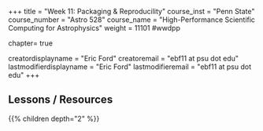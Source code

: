 +++
title = "Week 11: Packaging & Reproducility"
course_inst = "Penn State"
course_number = "Astro 528"
course_name = "High-Performance Scientific Computing for Astrophysics"
weight = 11101  #wwdpp

chapter= true

creatordisplayname = "Eric Ford"
creatoremail = "ebf11 at psu dot edu"
lastmodifierdisplayname = "Eric Ford"
lastmodifieremail = "ebf11 at psu dot edu"
+++

## Lessons / Resources
{{% children depth="2" %}}

